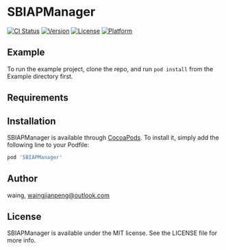 # SBIAPManager

[![CI Status](https://img.shields.io/travis/waing/SBIAPManager.svg?style=flat)](https://travis-ci.org/waing/SBIAPManager)
[![Version](https://img.shields.io/cocoapods/v/SBIAPManager.svg?style=flat)](https://cocoapods.org/pods/SBIAPManager)
[![License](https://img.shields.io/cocoapods/l/SBIAPManager.svg?style=flat)](https://cocoapods.org/pods/SBIAPManager)
[![Platform](https://img.shields.io/cocoapods/p/SBIAPManager.svg?style=flat)](https://cocoapods.org/pods/SBIAPManager)

## Example

To run the example project, clone the repo, and run `pod install` from the Example directory first.

## Requirements

## Installation

SBIAPManager is available through [CocoaPods](https://cocoapods.org). To install
it, simply add the following line to your Podfile:

```ruby
pod 'SBIAPManager'
```

## Author

waing, waingjianpeng@outlook.com

## License

SBIAPManager is available under the MIT license. See the LICENSE file for more info.
